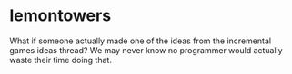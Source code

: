 # lemontowers
What if someone actually made one of the ideas from the incremental games ideas thread?
We may never know no programmer would actually waste their time doing that.
